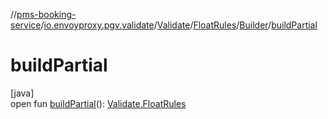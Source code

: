 //[pms-booking-service](../../../../../index.md)/[io.envoyproxy.pgv.validate](../../../index.md)/[Validate](../../index.md)/[FloatRules](../index.md)/[Builder](index.md)/[buildPartial](build-partial.md)

# buildPartial

[java]\
open fun [buildPartial](build-partial.md)(): [Validate.FloatRules](../index.md)